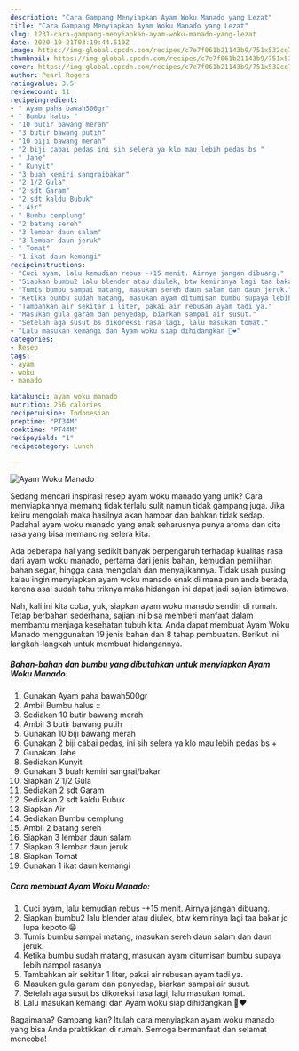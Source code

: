 ```yaml
---
description: "Cara Gampang Menyiapkan Ayam Woku Manado yang Lezat"
title: "Cara Gampang Menyiapkan Ayam Woku Manado yang Lezat"
slug: 1231-cara-gampang-menyiapkan-ayam-woku-manado-yang-lezat
date: 2020-10-21T03:19:44.510Z
image: https://img-global.cpcdn.com/recipes/c7e7f061b21143b9/751x532cq70/ayam-woku-manado-foto-resep-utama.jpg
thumbnail: https://img-global.cpcdn.com/recipes/c7e7f061b21143b9/751x532cq70/ayam-woku-manado-foto-resep-utama.jpg
cover: https://img-global.cpcdn.com/recipes/c7e7f061b21143b9/751x532cq70/ayam-woku-manado-foto-resep-utama.jpg
author: Pearl Rogers
ratingvalue: 3.5
reviewcount: 11
recipeingredient:
- " Ayam paha bawah500gr"
- " Bumbu halus "
- "10 butir bawang merah"
- "3 butir bawang putih"
- "10 biji bawang merah"
- "2 biji cabai pedas ini sih selera ya klo mau lebih pedas bs "
- " Jahe"
- " Kunyit"
- "3 buah kemiri sangraibakar"
- "2 1/2 Gula"
- "2 sdt Garam"
- "2 sdt kaldu Bubuk"
- " Air"
- " Bumbu cemplung"
- "2 batang sereh"
- "3 lembar daun salam"
- "3 lembar daun jeruk"
- " Tomat"
- "1 ikat daun kemangi"
recipeinstructions:
- "Cuci ayam, lalu kemudian rebus -+15 menit. Airnya jangan dibuang."
- "Siapkan bumbu2 lalu blender atau diulek, btw kemirinya lagi taa bakar jd lupa kepoto 😁"
- "Tumis bumbu sampai matang, masukan sereh daun salam dan daun jeruk."
- "Ketika bumbu sudah matang, masukan ayam ditumisan bumbu supaya lebih nampol rasanya"
- "Tambahkan air sekitar 1 liter, pakai air rebusan ayam tadi ya."
- "Masukan gula garam dan penyedap, biarkan sampai air susut."
- "Setelah aga susut bs dikoreksi rasa lagi, lalu masukan tomat."
- "Lalu masukan kemangi dan Ayam woku siap dihidangkan 🤤❤️"
categories:
- Resep
tags:
- ayam
- woku
- manado

katakunci: ayam woku manado 
nutrition: 256 calories
recipecuisine: Indonesian
preptime: "PT34M"
cooktime: "PT44M"
recipeyield: "1"
recipecategory: Lunch

---
```



![Ayam Woku Manado](https://img-global.cpcdn.com/recipes/c7e7f061b21143b9/751x532cq70/ayam-woku-manado-foto-resep-utama.jpg)

Sedang mencari inspirasi resep ayam woku manado yang unik? Cara menyiapkannya memang tidak terlalu sulit namun tidak gampang juga. Jika keliru mengolah maka hasilnya akan hambar dan bahkan tidak sedap. Padahal ayam woku manado yang enak seharusnya punya aroma dan cita rasa yang bisa memancing selera kita.

Ada beberapa hal yang sedikit banyak berpengaruh terhadap kualitas rasa dari ayam woku manado, pertama dari jenis bahan, kemudian pemilihan bahan segar, hingga cara mengolah dan menyajikannya. Tidak usah pusing kalau ingin menyiapkan ayam woku manado enak di mana pun anda berada, karena asal sudah tahu triknya maka hidangan ini dapat jadi sajian istimewa.




Nah, kali ini kita coba, yuk, siapkan ayam woku manado sendiri di rumah. Tetap berbahan sederhana, sajian ini bisa memberi manfaat dalam membantu menjaga kesehatan tubuh kita. Anda dapat membuat Ayam Woku Manado menggunakan 19 jenis bahan dan 8 tahap pembuatan. Berikut ini langkah-langkah untuk membuat hidangannya.

<!--inarticleads1-->

##### Bahan-bahan dan bumbu yang dibutuhkan untuk menyiapkan Ayam Woku Manado:

1. Gunakan  Ayam paha bawah500gr
1. Ambil  Bumbu halus ::
1. Sediakan 10 butir bawang merah
1. Ambil 3 butir bawang putih
1. Gunakan 10 biji bawang merah
1. Gunakan 2 biji cabai pedas, ini sih selera ya klo mau lebih pedas bs +
1. Gunakan  Jahe
1. Sediakan  Kunyit
1. Gunakan 3 buah kemiri sangrai/bakar
1. Siapkan 2 1/2 Gula
1. Sediakan 2 sdt Garam
1. Sediakan 2 sdt kaldu Bubuk
1. Siapkan  Air
1. Sediakan  Bumbu cemplung
1. Ambil 2 batang sereh
1. Siapkan 3 lembar daun salam
1. Siapkan 3 lembar daun jeruk
1. Siapkan  Tomat
1. Gunakan 1 ikat daun kemangi




<!--inarticleads2-->

##### Cara membuat Ayam Woku Manado:

1. Cuci ayam, lalu kemudian rebus -+15 menit. Airnya jangan dibuang.
1. Siapkan bumbu2 lalu blender atau diulek, btw kemirinya lagi taa bakar jd lupa kepoto 😁
1. Tumis bumbu sampai matang, masukan sereh daun salam dan daun jeruk.
1. Ketika bumbu sudah matang, masukan ayam ditumisan bumbu supaya lebih nampol rasanya
1. Tambahkan air sekitar 1 liter, pakai air rebusan ayam tadi ya.
1. Masukan gula garam dan penyedap, biarkan sampai air susut.
1. Setelah aga susut bs dikoreksi rasa lagi, lalu masukan tomat.
1. Lalu masukan kemangi dan Ayam woku siap dihidangkan 🤤❤️




Bagaimana? Gampang kan? Itulah cara menyiapkan ayam woku manado yang bisa Anda praktikkan di rumah. Semoga bermanfaat dan selamat mencoba!
